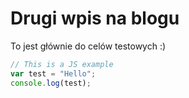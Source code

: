 # Drugi wpis na blogu

To jest głównie do celów testowych :)

```javascript
// This is a JS example
var test = "Hello";
console.log(test);
```
